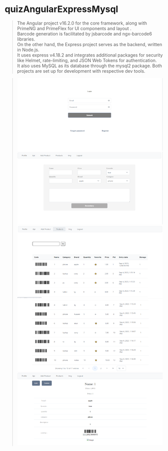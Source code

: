 # quizAngularExpressMysql


> The Angular project  v16.2.0 for the core framework, along with PrimeNG and PrimeFlex for UI components and layout .<br/> 
> Barcode generation is facilitated by jsbarcode and ngx-barcode6 libraries. <br/> 
> On the other hand, the Express project serves as the backend, written in Node.js. <br/>
> It uses express v4.18.2 and integrates additional packages for security like Helmet, rate-limiting, and JSON Web Tokens for authentication. <br/>
> It also uses MySQL as its database through the mysql2 package. Both projects are set up for development with respective dev tools.
> 

> ![Alt Text](./client/src/assets/login.png)
> ![Alt Text](./client/src/assets/add.png)
> ![Alt Text](./client/src/assets/products.png)
> ![Alt Text](./client/src/assets/pagination.png)
> ![Alt Text](./client/src/assets/product.png)